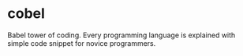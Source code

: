 # cobel
Babel tower of coding. Every programming language is explained with simple code snippet for novice programmers.
